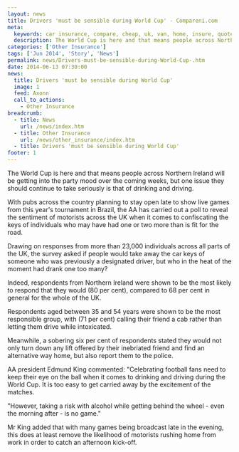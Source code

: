 ```yaml
---
layout: news
title: Drivers 'must be sensible during World Cup' - Compareni.com
meta:
  keywords: car insurance, compare, cheap, uk, van, home, insure, quotes, online, comparison, bike, loans, life
  description: The World Cup is here and that means people across Northern Ireland will be getting into the party mood over the coming weeks, but one issue they should continue to take seriously is that of drinking and driving
categories: ['Other Insurance']
tags: ['Jun 2014', 'Story', 'News']
permalink: news/Drivers-must-be-sensible-during-World-Cup-.htm
date: 2014-06-13 07:30:00
news:
  title: Drivers 'must be sensible during World Cup'
  image: 1
  feed: Axonn
  call_to_actions:
    - Other Insurance
breadcrumb:
  - title: News
    url: /news/index.htm
  - title: Other Insurance
    url: /news/other_insurance/index.htm
  - title: Drivers 'must be sensible during World Cup'
footer: 1
---
```


The World Cup is here and that means people across Northern Ireland will be getting into the party mood over the coming weeks, but one issue they should continue to take seriously is that of drinking and driving.

With pubs across the country planning to stay open late to show live games from this year&#39;s tournament in Brazil, the AA has carried out a poll to reveal the sentiment of motorists across the UK when it comes to confiscating the keys of individuals who may have had one or two more than is fit&nbsp;for the road.

Drawing on responses from more than 23,000 individuals across all parts of the UK, the survey asked if people would take away the car keys of someone who was previously a designated driver, but who in the heat of the moment had drank one too many?

Indeed, respondents from Northern Ireland were shown to be the most likely to respond that they would (80 per cent), compared to 68 per cent in general for the whole of the UK.

Respondents aged between 35 and 54 years were shown to be the most responsible group, with (71 per cent) calling their friend a cab rather than letting them drive while intoxicated.

Meanwhile, a sobering six per cent of respondents stated they would not only turn down any lift offered by their inebriated friend and find an alternative way home, but also report them to the police.

AA president Edmund King commented: &quot;Celebrating football fans need to keep their eye on the ball when it comes to drinking and driving during the World Cup. It is too easy to get carried away by the excitement of the matches.

&quot;However, taking a risk with alcohol while getting behind the wheel - even the morning after - is no game.&quot;

Mr King added that with many games being broadcast late in the evening, this does at least remove the likelihood of motorists rushing home from work in order to catch an afternoon kick-off.
